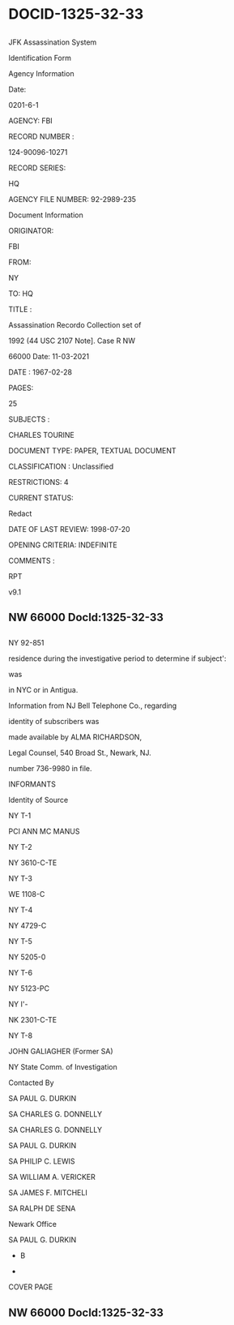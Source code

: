 # DOCID-1325-32-33

##
JFK Assassination System

Identification Form

Agency Information

Date:

0201-6-1

AGENCY: FBI

RECORD NUMBER :

124-90096-10271

RECORD SERIES:

HQ

AGENCY FILE NUMBER: 92-2989-235

Document Information

ORIGINATOR:

FBI

FROM:

NY

TO: HQ

TITLE :

Assassination Recordo Collection set of

1992 (44 USC 2107 Note]. Case R NW

66000 Date: 11-03-2021

DATE : 1967-02-28

PAGES:

25

SUBJECTS :

CHARLES TOURINE

DOCUMENT TYPE: PAPER, TEXTUAL DOCUMENT

CLASSIFICATION : Unclassified

RESTRICTIONS: 4

CURRENT STATUS:

Redact

DATE OF LAST REVIEW: 1998-07-20

OPENING CRITERIA: INDEFINITE

COMMENTS :

RPT

v9.1

NW 66000 Docld:1325-32-33
---

##
NY 92-851

residence during the investigative period to determine if subject':

was

in NYC or in Antigua.

Information from NJ Bell Telephone Co., regarding

identity of subscribers was

made available by ALMA RICHARDSON,

Legal Counsel, 540 Broad St., Newark, NJ.

number 736-9980 in file.

INFORMANTS

Identity of Source

NY T-1

PCI ANN MC MANUS

NY T-2

NY 3610-C-TE

NY T-3

WE 1108-C

NY T-4

NY 4729-C

NY T-5

NY 5205-0

NY T-6

NY 5123-PC

NY I'-

NK 2301-C-TE

NY T-8

JOHN GALIAGHER (Former SA)

NY State Comm. of Investigation

Contacted By

SA PAUL G. DURKIN

SA CHARLES G. DONNELLY

SA CHARLES G. DONNELLY

SA PAUL G. DURKIN

SA PHILIP C. LEWIS

SA WILLIAM A. VERICKER

SA JAMES F. MITCHELI

SA RALPH DE SENA

Newark Office

SA PAUL G. DURKIN

- B

-

COVER PAGE

NW 66000 Docld:1325-32-33
---


